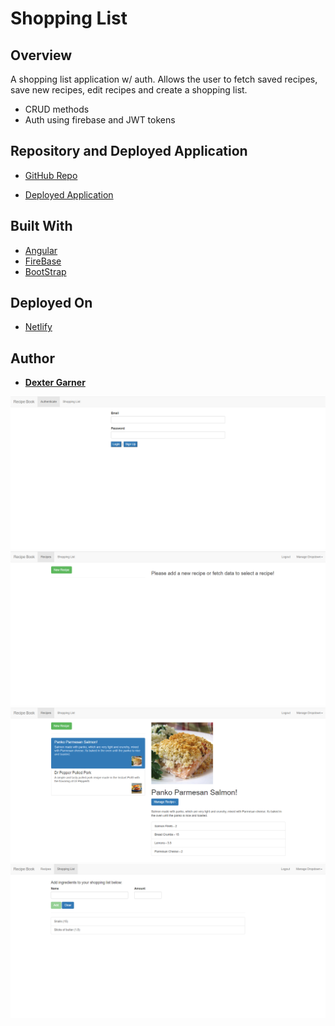 # Shopping List

## Overview

A shopping list application w/ auth. Allows the user to fetch saved recipes, save new recipes, edit recipes and create a shopping list.

- CRUD methods
- Auth using firebase and JWT tokens

## Repository and Deployed Application

- [GitHub Repo](https://github.com/johndexteriv/angularShoppingList)

- [Deployed Application](https://jdgshoppinglist.netlify.app/)

## Built With

- [Angular](https://angular.io/)
- [FireBase](https://firebase.google.com/)
- [BootStrap](https://getbootstrap.com/)

## Deployed On

- [Netlify](http://netlify.com)

## Author

- [**Dexter Garner**](https://github.com/johndexteriv)

![Auth](/shoppinglist/src/assets/images/auth.png)
![Home](/shoppinglist/src/assets/images/home.png)
![Recipes](/shoppinglist/src/assets/images/recipes.png)
![Shoppinglist](/shoppinglist/src/assets/images/shoppinglist.png)
